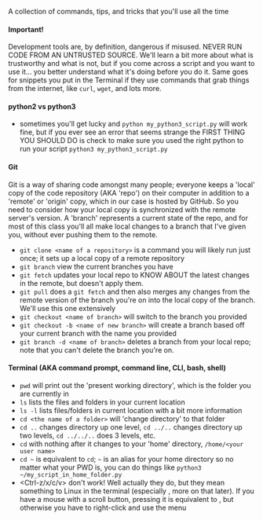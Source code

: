 A collection of commands, tips, and tricks that you'll use all the time

#### Important!
Development tools are, by definition, dangerous if misused. NEVER RUN CODE FROM AN UNTRUSTED SOURCE.
We'll learn a bit more about what is trustworthy and what is not, but if you come across a script
and you want to use it... you better understand what it's doing before you do it.  Same goes
for snippets you put in the Terminal if they use commands that grab things from the internet,
like `curl`, `wget`, and lots more.

#### python2 vs python3
- sometimes you'll get lucky and `python my_python3_script.py` will work fine, but if you
ever see an error that seems strange the FIRST THING YOU SHOULD DO is check to make sure you
used the right python to run your script `python3 my_python3_script.py`

#### Git
Git is a way of sharing code amongst many people; everyone keeps a 'local'
copy of the code repository (AKA 'repo') on their computer in addition to
a 'remote' or 'origin' copy, which in our case is hosted by GitHub. So you
need to consider how your local copy is synchronized with the remote server's
version. A 'branch' represents a current state of the repo, and for most of
this class you'll all make local changes to a branch that I've given you, without ever 
pushing them to the remote.
- `git clone <name of a repository>` is a command you will likely run just
once; it sets up a local copy of a remote repository
- `git branch` view the current branches you have
- `git fetch` updates your local repo to KNOW ABOUT the latest changes in the remote, but 
doesn't apply them.
- `git pull` does a `git fetch` and then also merges any changes from the remote
version of the branch you're on into the local copy of the branch. We'll use this one
extensively 
- `git checkout <name of branch>` will switch to the branch you provided
- `git checkout -b <name of new branch>` will create a branch based off your
current branch with the name you provided
- `git branch -d <name of branch>` deletes a branch from your local repo; note that
you can't delete the branch you're on.

#### Terminal (AKA command prompt, command line, CLI, bash, shell)
- `pwd` will print out the 'present working directory', which is the folder
you are currently in
- `ls` lists the files and folders in your current location
- `ls -l` lists files/folders in current location with a bit more information
- `cd <the name of a folder>` will 'change directory' to that folder
- `cd ..` changes directory up one level, `cd ../..` changes directory up two levels, 
`cd ../../..` does 3 levels, etc.
- `cd` with nothing after it changes to your 'home' directory, `/home/<your user name>`
- `cd ~` is equivalent to `cd`; `~` is an alias for your home directory so no matter what 
your PWD is, you can do things like `python3 ~/my_script_in_home_folder.py`
- <Ctrl-z/x/c/v> don't work! Well actually they do, but they mean something
to Linux in the terminal (especially <Ctrl-c>, more on that later).
If you have a mouse with a scroll button, pressing it is equivalent to 
<Ctrl-v>, but otherwise you have to right-click and use the menu
